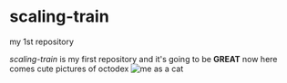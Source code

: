 # scaling-train
my 1st repository

_scaling-train_ is my first repository and it's going to be **GREAT**
 now here comes cute pictures of octodex
 ![me as a cat](https://octodex.github.com/images/femalecodertocat.png)
